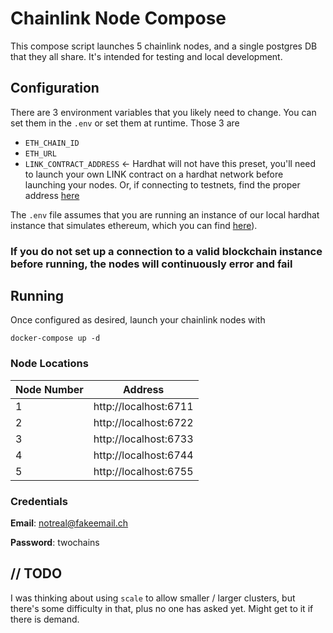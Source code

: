 # Chainlink Node Compose

This compose script launches 5 chainlink nodes, and a single postgres DB that they all share. It's intended for testing
and local development.

## Configuration

There are 3 environment variables that you likely need to change. You can set them in the
`.env` or set them at runtime. Those 3 are

* `ETH_CHAIN_ID`
* `ETH_URL`
* `LINK_CONTRACT_ADDRESS` <- Hardhat will not have this preset, you'll need to launch your own LINK contract on a hardhat
  network before launching your nodes. Or, if connecting to testnets, find the proper address
  [here](https://docs.chain.link/docs/link-token-contracts/)

The `.env` file assumes that you are running an instance of our local hardhat instance that simulates ethereum, which
you can find [here](https://github.com/smartcontractkit/hardhat-network)).

### If you do not set up a connection to a valid blockchain instance before running, the nodes will continuously error and fail

## Running

Once configured as desired, launch your chainlink nodes with

`docker-compose up -d`

### Node Locations

| Node Number | Address               |
| ----------- | --------------------- |
| 1           | http://localhost:6711 |
| 2           | http://localhost:6722 |
| 3           | http://localhost:6733 |
| 4           | http://localhost:6744 |
| 5           | http://localhost:6755 |

### Credentials

**Email**: notreal@fakeemail.ch

**Password**: twochains

## // TODO

I was thinking about using `scale` to allow smaller / larger clusters, but there's some difficulty in that, plus no
one has asked yet. Might get to it if there is demand.
